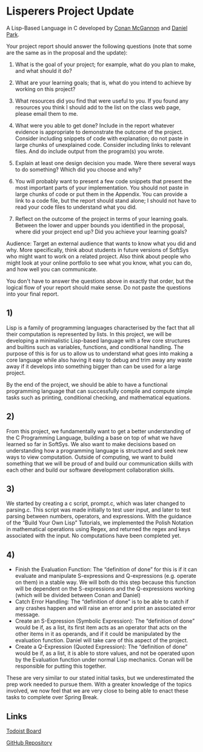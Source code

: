 # Lisperers Project Update

A Lisp-Based Language in C developed by [Conan McGannon](https://github.com/hyrtzhyro) and [Daniel Park](https://github.com/DanPark13).


Your project report should answer the following questions (note that some are the same as in the proposal and the update):

1) What is the goal of your project; for example, what do you plan to make, and what should it do?

2) What are your learning goals; that is, what do you intend to achieve by working on this project?

3) What resources did you find that were useful to you.  If you found any resources you think I should add to the list on the class web page, please email them to me.

4) What were you able to get done?  Include in the report whatever evidence is appropriate to demonstrate the outcome of the project.  Consider including snippets of code with explanation; do not paste in large chunks of unexplained code.  Consider including links to relevant files.  And do include output from the program(s) you wrote.

5) Explain at least one design decision you made.  Were there several ways to do something?  Which did you choose and why?

6) You will probably want to present a few code snippets that present the most important parts of your implementation.  You should not paste in large chunks of code or put them in the Appendix.  You can provide a link to a code file, but the report should stand alone; I should not have to read your code files to understand what you did.

7) Reflect on the outcome of the project in terms of your learning goals.  Between the lower and upper bounds you identified in the proposal, where did your project end up?  Did you achieve your learning goals?

Audience: Target an external audience that wants to know what you did and why.  More specifically, think about students in future versions of SoftSys who might want to work on a related project.  Also think about people who might look at your online portfolio to see what you know, what you can do, and how well you can communicate.

 You don't have to answer the questions above in exactly that order, but the logical flow of your report should make sense.  Do not paste the questions into your final report.

## 1)

Lisp is a family of programming languages characterised by the fact that all their computation is represented by lists. In this project, we will be developing a minimalistic Lisp-based language with a few core structures and builtins such as variables, functions, and conditional handling. The purpose of this is for us to allow us to understand what goes into making a core language while also having it easy to debug and trim away any waste away if it develops into something bigger than can be used for a large project.

By the end of the project, we should be able to have a functional programming language that can successfully compile and compute simple tasks such as printing, conditional checking, and mathematical equations.

## 2)

From this project, we fundamentally want to get a better understanding of the C Programming Language, building a base on top of what we have learned so far in SoftSys. We also want to make decisions based on understanding how a programming language is structured and seek new ways to view computation. Outside of computing, we want to build something that we will be proud of and build our communication skills with each other and build our software development collaboration skills.

## 3)

We started by creating a c script, prompt.c, which was later changed to parsing.c. This script was made initially to test user input, and later to test parsing between numbers, operators, and expressions. With the guidance of the “Build Your Own Lisp” Tutorials, we implemented the Polish Notation in mathematical operations using Regex, and returned the regex and keys associated with the input. No computations have been completed yet.

## 4)

- Finish the Evaluation Function: The “definition of done” for this is if it can evaluate and manipulate S-expressions and Q-expressions (e.g. operate on them) in a stable way. We will both do this step because this function will be dependent on the S-expressions and the Q-expressions working (which will be divided between Conan and Daniel)
- Catch Error Handling: The “definition of done” is to be able to catch if any crashes happen and will raise an error and print an associated error message.
- Create an S-Expression (Symbolic Expression): The “definition of done” would be if, as a list, its first item acts as an operator that acts on the other items in it as operands, and if it could be manipulated by the evaluation function. Daniel will take care of this aspect of the project.
- Create a Q-Expression (Quoted Expression): The “definition of done” would be if, as a list, it is able to store values, and not be operated upon by the Evaluation function under normal Lisp mechanics. Conan will be responsible for putting this together.
 
These are very similar to our stated initial tasks, but we underestimated the prep work needed to pursue them. With a greater knowledge of the topics involved, we now feel that we are very close to being able to enact these tasks to complete over Spring Break.

## Links

[Todoist Board](https://todoist.com/app/project/2285405220)

[GitHub Repository](https://github.com/olincollege/SoftSysLisperers)